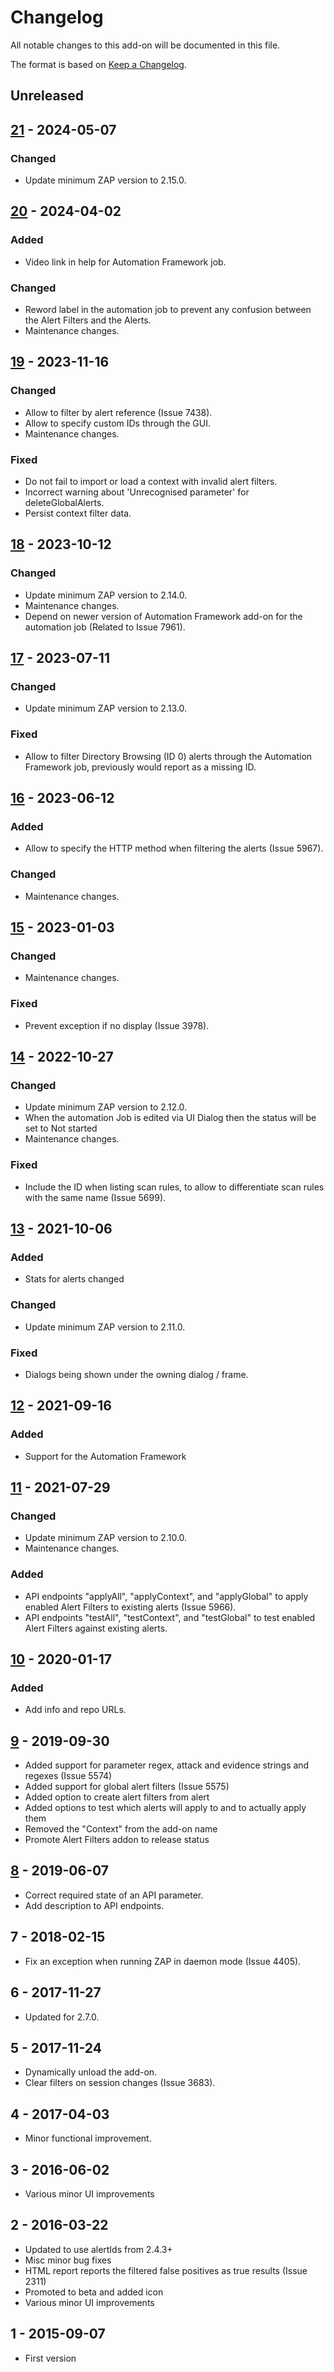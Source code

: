 # Changelog
All notable changes to this add-on will be documented in this file.

The format is based on [Keep a Changelog](https://keepachangelog.com/en/1.0.0/).

## Unreleased


## [21] - 2024-05-07
### Changed
- Update minimum ZAP version to 2.15.0.

## [20] - 2024-04-02
### Added
- Video link in help for Automation Framework job.

### Changed
- Reword label in the automation job to prevent any confusion between the Alert Filters and the Alerts.
- Maintenance changes.

## [19] - 2023-11-16
### Changed
- Allow to filter by alert reference (Issue 7438).
- Allow to specify custom IDs through the GUI.
- Maintenance changes.

### Fixed
- Do not fail to import or load a context with invalid alert filters.
- Incorrect warning about 'Unrecognised parameter' for deleteGlobalAlerts.
- Persist context filter data.

## [18] - 2023-10-12
### Changed
- Update minimum ZAP version to 2.14.0.
- Maintenance changes.
- Depend on newer version of Automation Framework add-on for the automation job (Related to Issue 7961).

## [17] - 2023-07-11
### Changed
- Update minimum ZAP version to 2.13.0.

### Fixed
- Allow to filter Directory Browsing (ID 0) alerts through the Automation Framework job, previously would report as a missing ID.

## [16] - 2023-06-12
### Added
- Allow to specify the HTTP method when filtering the alerts (Issue 5967).

### Changed
- Maintenance changes.

## [15] - 2023-01-03
### Changed
- Maintenance changes.

### Fixed
- Prevent exception if no display (Issue 3978).

## [14] - 2022-10-27
### Changed
- Update minimum ZAP version to 2.12.0.
- When the automation Job is edited via UI Dialog then the status will be set to Not started
- Maintenance changes.

### Fixed
- Include the ID when listing scan rules, to allow to differentiate scan rules with the same name (Issue 5699).

## [13] - 2021-10-06
### Added
- Stats for alerts changed

### Changed
- Update minimum ZAP version to 2.11.0.

### Fixed
- Dialogs being shown under the owning dialog / frame.

## [12] - 2021-09-16
### Added
- Support for the Automation Framework

## [11] - 2021-07-29
### Changed
- Update minimum ZAP version to 2.10.0.
- Maintenance changes.

### Added
- API endpoints "applyAll", "applyContext", and "applyGlobal" to apply enabled Alert Filters to existing alerts (Issue 5966).
- API endpoints "testAll", "testContext", and "testGlobal" to test enabled Alert Filters against existing alerts.

## [10] - 2020-01-17
### Added
- Add info and repo URLs.

## [9] - 2019-09-30

- Added support for parameter regex, attack and evidence strings and regexes (Issue 5574)
- Added support for global alert filters (Issue 5575)
- Added option to create alert filters from alert
- Added options to test which alerts will apply to and to actually apply them
- Removed the "Context" from the add-on name
- Promote Alert Filters addon to release status

## [8] - 2019-06-07

- Correct required state of an API parameter.
- Add description to API endpoints.

## 7 - 2018-02-15

- Fix an exception when running ZAP in daemon mode (Issue 4405).

## 6 - 2017-11-27

- Updated for 2.7.0.

## 5 - 2017-11-24

- Dynamically unload the add-on.
- Clear filters on session changes (Issue 3683).

## 4 - 2017-04-03

- Minor functional improvement.

## 3 - 2016-06-02

- Various minor UI improvements

## 2 - 2016-03-22

- Updated to use alertIds from 2.4.3+
- Misc minor bug fixes
- HTML report reports the filtered false positives as true results (Issue 2311)
- Promoted to beta and added icon
- Various minor UI improvements

## 1 - 2015-09-07

- First version

[21]: https://github.com/zaproxy/zap-extensions/releases/alertFilters-v21
[20]: https://github.com/zaproxy/zap-extensions/releases/alertFilters-v20
[19]: https://github.com/zaproxy/zap-extensions/releases/alertFilters-v19
[18]: https://github.com/zaproxy/zap-extensions/releases/alertFilters-v18
[17]: https://github.com/zaproxy/zap-extensions/releases/alertFilters-v17
[16]: https://github.com/zaproxy/zap-extensions/releases/alertFilters-v16
[15]: https://github.com/zaproxy/zap-extensions/releases/alertFilters-v15
[14]: https://github.com/zaproxy/zap-extensions/releases/alertFilters-v14
[13]: https://github.com/zaproxy/zap-extensions/releases/alertFilters-v13
[12]: https://github.com/zaproxy/zap-extensions/releases/alertFilters-v12
[11]: https://github.com/zaproxy/zap-extensions/releases/alertFilters-v11
[10]: https://github.com/zaproxy/zap-extensions/releases/alertFilters-v10
[9]: https://github.com/zaproxy/zap-extensions/releases/alertFilters-v9
[8]: https://github.com/zaproxy/zap-extensions/releases/alertFilters-v8
